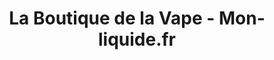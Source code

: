 ---
title: "La Boutique de la Vape - Mon-liquide.fr"
url: /saint-mard/la-boutique-de-la-vape-mon-liquide-fr/
shop: E-Zigaretten
---